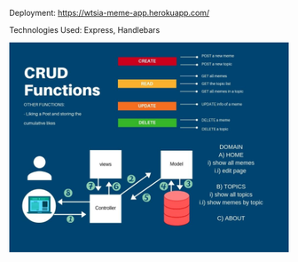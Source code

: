 Deployment:
https://wtsia-meme-app.herokuapp.com/

Technologies Used: Express, Handlebars

![CRUDpicture](./images/CRUDFunctionality.jpg)